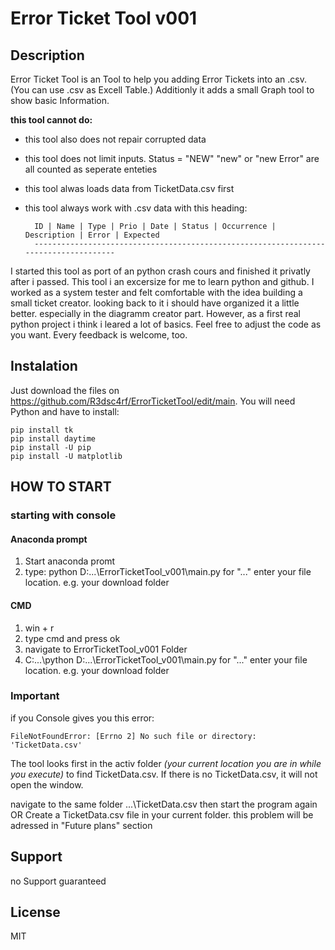 Error Ticket Tool v001
======================

Description
-----------

Error Ticket Tool is an Tool to help you adding Error Tickets into an
.csv. (You can use .csv as Excell Table.) Additionly it adds a small
Graph tool to show basic Information.

**this tool cannot do:**

- this tool also does not repair corrupted data
- this tool does not limit inputs. Status = "NEW" "new" or "new Error" are all counted as seperate enteties
- this tool alwas loads data from TicketData.csv first
- this tool always work with .csv data with this heading:
    
        ID | Name | Type | Prio | Date | Status | Occurrence | Description | Error | Expected
        -------------------------------------------------------------------------------------

I started this tool as port of an python crash cours and finished it privatly after i passed.
This tool i an excersize for me to learn python and github. I worked as a system tester and felt comfortable with the idea building a small ticket creator.
looking back to it i should have organized it a little better. especially in the diagramm creator part. However, as a first real python project i think i leared a lot of basics. Feel free to adjust the code as you want. Every feedback is welcome, too.

Instalation
-----------

Just download the files on https://github.com/R3dsc4rf/ErrorTicketTool/edit/main.
You will need Python and have to install:

``` {.bash}
pip install tk
pip install daytime
pip install -U pip
pip install -U matplotlib
```

HOW TO START
------------

### starting with console

#### Anaconda prompt

1.  Start anaconda promt
2.  type: python D:...\ErrorTicketTool\_v001\main.py for "..." enter
    your file location. e.g. your download folder

#### CMD

1.  win + r
2.  type cmd and press ok
3.  navigate to ErrorTicketTool\_v001 Folder
4.  C:...\python D:...\ErrorTicketTool\_v001\main.py for "..." enter
    your file location. e.g. your download folder

### Important

if you Console gives you this error:
```
FileNotFoundError: [Errno 2] No such file or directory: 'TicketData.csv'
```

The tool looks first in the activ folder *(your current location you are in while you execute)* to find TicketData.csv. If there
is no TicketData.csv, it will not open the window.

navigate to the same folder ...\TicketData.csv then start the program
again OR Create a TicketData.csv file in your current folder. this
problem will be adressed in "Future plans" section


Support
-------

no Support guaranteed

License
-------

MIT
